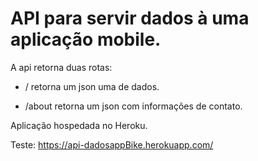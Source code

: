 
# API para servir dados à uma aplicação mobile.

A api retorna duas rotas:
 - / retorna um json uma de dados.
 
 - /about retorna um json com informações de contato.


 Aplicação hospedada no Heroku.

 Teste: https://api-dadosappBike.herokuapp.com/
